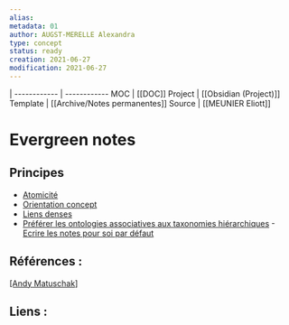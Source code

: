 ```yaml
---
alias:
metadata: 01
author: AUGST-MERELLE Alexandra
type: concept  
status: ready
creation: 2021-06-27
modification: 2021-06-27
---
```

 | 
------------ | ------------
MOC | [[DOC]]
Project | [[Obsidian (Project)]]
Template | [[Archive/Notes permanentes]]
Source | [[MEUNIER Eliott]]
# Evergreen notes
## Principes
- [Atomicité](https://notes.andymatuschak.org/z4Rrmh17vMBbauEGnFPTZSK3UmdsGExLRfZz1)
- [Orientation concept](https://notes.andymatuschak.org/z6bci25mVUBNFdVWSrQNKr6u7AZ1jFzfTVbMF)
- [Liens denses](https://notes.andymatuschak.org/z2HUE4ABbQjUNjrNemvkTCsLa1LPDRuwh1tXC)
- [Préférer les ontologies associatives aux taxonomies hiérarchiques](https://notes.andymatuschak.org/z29hLZHiVt7W2uss2uMpSZquAX5T6vaeSF6Cy)
-[Ecrire les notes pour soi par défaut](https://notes.andymatuschak.org/z8AfCaQJdp852orumhXPxHb3r278FHA9xZN8J)

## Références :
[[Andy Matuschak]](https://notes.andymatuschak.org/Evergreen_note-writing_as_fundamental_unit_of_knowledge_work?stackedNotes=z4SDCZQeRo4xFEQ8H4qrSqd68ucpgE6LU155C)

## Liens :
